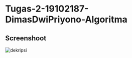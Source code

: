 # Tugas-2-19102187-DimasDwiPriyono-Algoritma

## Screenshoot

![dekripsi](https://user-images.githubusercontent.com/67831932/161585607-71e89de2-e827-42cf-9e30-16b8b9bec289.png)
